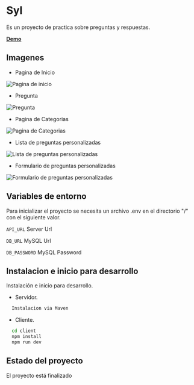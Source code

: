 
# Syl

Es un proyecto de practica sobre preguntas y respuestas.

[**Demo**](https://energized-notebook-production.up.railway.app/)

## Imagenes

- Pagina de Inicio 

![Pagina de inicio](https://res.cloudinary.com/drifqbdtu/image/upload/w_690/v1686345722/Readme/Preguntas/inicioPreguntas_zilogg.png)

- Pregunta

![Pregunta](https://res.cloudinary.com/drifqbdtu/image/upload/w_690/v1686345722/Readme/Preguntas/preguntaPreguntas_bixsym.png)

- Pagina de Categorias

![Pagina de Categorias](https://res.cloudinary.com/drifqbdtu/image/upload/w_690/v1686345722/Readme/Preguntas/categoriasPreguntas_a2ucvd.png)

- Lista de preguntas personalizadas

![Lista de preguntas personalizadas](https://res.cloudinary.com/drifqbdtu/image/upload/w_690/v1686345722/Readme/Preguntas/ListaPReguntas_ptiom4.png)

- Formulario de preguntas personalizadas

![Formulario de preguntas personalizadas](https://res.cloudinary.com/drifqbdtu/image/upload/w_690/v1686345722/Readme/Preguntas/FormPreguntas_ktuflc.png)

## Variables de entorno

Para inicializar el proyecto se necesita un archivo .env en el directorio "/" con el siguiente valor.

`API_URL` Server Url

`DB_URL` MySQL Url

`DB_PASSWORD` MySQL Password

## Instalacion e inicio para desarrollo

Instalación e inicio para desarrollo.

- Servidor.

```bash
  Instalacion via Maven
```
- Cliente.

```bash
  cd client
  npm install
  npm run dev
```
## Estado del proyecto

El proyecto está finalizado

